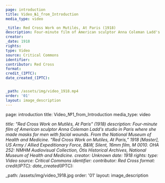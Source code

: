 ```yaml
---
page: introduction
title: Video_№1_from_Introduction
media_type: video

_title: Red Cross Work on Mutilés, At Paris (1918)
description: Four-minute film of American sculptor Anna Coleman Ladd's studio in Paris where she made masks for men with facial wounds. From the National Museum of Health and Medicine. \"Red Cross Work on Mutiles, At Paris,\" 1918 [Master], US Army / Allied Expeditionary Force, B&W, Silent, 16mm film, M 0010. OHA 252: NMHM Audiovisual Collection, Otis Historical Archives, National Museum of Health and Medicine.
creator: 
_date: 1918
rights: 
type: Video
source: Critical Commons
identifier:
contributor: Red Cross
format:
credit_(IPTC):
date_created_(IPTC):


_path: /assets/img/video_1918.mp4 
order: '01'
layout: image_description
---
```


page: introduction
title: Video_№1_from_Introduction
media_type: video

_title: "Red Cross Work on Mutilés, At Paris" (1918)
description: Four-minute film of American sculptor Anna Coleman Ladd's studio in Paris where she made masks for men with facial wounds. From the National Museum of Health and Medicine. “Red Cross Work on Mutiles, At Paris,” 1918 [Master], US Army / Allied Expeditionary Force, B&W, Silent, 16mm film, M 0010. OHA 252: NMHM Audiovisual Collection, Otis Historical Archives, National Museum of Health and Medicine.
creator: Unknown
_date: 1918
rights: 
type: Video
source: Critical Commons
identifier:
contributor: Red Cross
format:
credit_(IPTC):
date_created_(IPTC):

_path: /assets/img/video_1918.jpg 
order: '01'
layout: image_description
